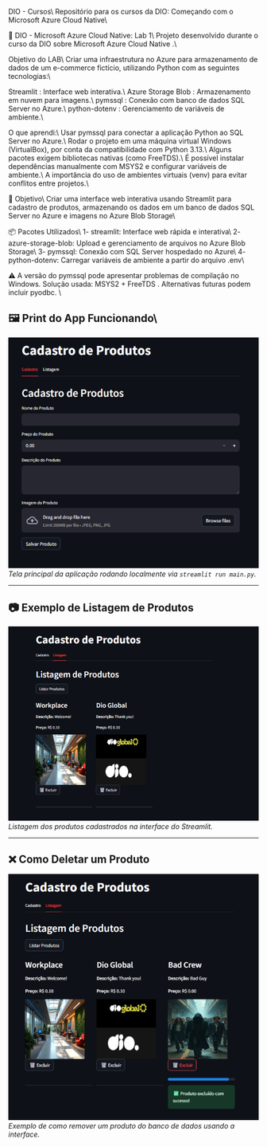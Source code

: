 DIO - Cursos\\
Repositório para os cursos da DIO: Começando com o Microsoft Azure Cloud Native\\

🧪 DIO - Microsoft Azure Cloud Native: Lab 1\\
Projeto desenvolvido durante o curso da DIO sobre Microsoft Azure Cloud Native .\\

Objetivo do LAB\\
Criar uma infraestrutura no Azure para armazenamento de dados de um e-commerce fictício, utilizando Python com as seguintes tecnologias:\\

Streamlit : Interface web interativa.\\
Azure Storage Blob : Armazenamento em nuvem para imagens.\\
pymssql : Conexão com banco de dados SQL Server no Azure.\\
python-dotenv : Gerenciamento de variáveis de ambiente.\\

O que aprendi:\\
Usar pymssql para conectar a aplicação Python ao SQL Server no Azure.\\
Rodar o projeto em uma máquina virtual Windows (VirtualBox), por conta da compatibilidade com Python 3.13.\\
Alguns pacotes exigem bibliotecas nativas (como FreeTDS).\\
É possível instalar dependências manualmente com MSYS2 e configurar variáveis de ambiente.\\
A importância do uso de ambientes virtuais (venv) para evitar conflitos entre projetos.\\

🎯 Objetivo\\
Criar uma interface web interativa usando Streamlit para cadastro de produtos, armazenando os dados em um banco de dados SQL Server no Azure e imagens no Azure Blob Storage\\

📦 Pacotes Utilizados\\
  1- streamlit: Interface web rápida e interativa\\
  2- azure-storage-blob: Upload e gerenciamento de arquivos no Azure Blob Storage\\
  3- pymssql: Conexão com SQL Server hospedado no Azure\\
  4- python-dotenv: Carregar variáveis de ambiente a partir do arquivo .env\\

⚠️ A versão do pymssql pode apresentar problemas de compilação no Windows. Solução usada: MSYS2 + FreeTDS . Alternativas futuras podem incluir pyodbc. \\

## 🖼️ Print do App Funcionando\\

![Tela Principal da Aplicação](imagens/principal.jpg)  
*Tela principal da aplicação rodando localmente via `streamlit run main.py`.*

---

## 📷 Exemplo de Listagem de Produtos

![Produtos Cadastrados](imagens/2.jpg)  
*Listagem dos produtos cadastrados na interface do Streamlit.*

---

## ❌ Como Deletar um Produto

![Deletar Produto](imagens/1.jpg)  
*Exemplo de como remover um produto do banco de dados usando a interface.*

